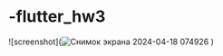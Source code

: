 # -flutter_hw3
![screenshot](![Снимок экрана 2024-04-18 074926](https://github.com/Ivanzolo2007/-flutter_hw3/assets/144227771/3ffb9342-f0dc-4ae2-ac6e-c4b4d7e824ea)
)
